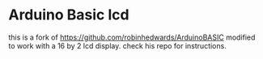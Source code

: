 Arduino Basic lcd
=============
this is a fork of https://github.com/robinhedwards/ArduinoBASIC modified to work with a 16 by 2 lcd display.
check his repo for instructions.

